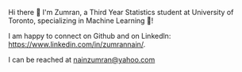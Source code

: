 Hi there 👋 I'm Zumran, a Third Year Statistics student at University of Toronto, specializing in Machine Learning 🧠!

I am happy to connect on Github and on Linkedln: https://www.linkedin.com/in/zumrannain/. 

I can be reached at nainzumran@yahoo.com



<!--
**Zumran58/Zumran58** is a ✨ _special_ ✨ repository because its `README.md` (this file) appears on your GitHub profile.

Here are some ideas to get you started:

- 🔭 I’m currently working on ...
- 🌱 I’m currently learning ...
- 👯 I’m looking to collaborate on ...
- 🤔 I’m looking for help with ...
- 💬 Ask me about ...
- 📫 How to reach me: ...
- 😄 Pronouns: ...
- ⚡ Fun fact: ...
-->
